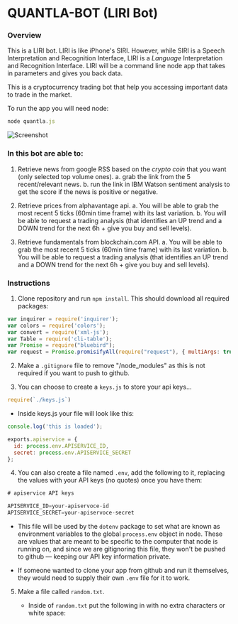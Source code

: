 # QUANTLA-BOT (LIRI Bot)

### Overview

This is a LIRI bot. LIRI is like iPhone's SIRI. However, while SIRI is a Speech Interpretation and Recognition Interface, LIRI is a _Language_ Interpretation and Recognition Interface. LIRI will be a command line node app that takes in parameters and gives you back data.

This is a cryptocurrency trading bot that help you accessing important data to trade in the market.

To run the app you will need node:
```js
node quantla.js
```

![Screenshot](images/quantla-bot_git.gif)

### In this bot are able to:

1. Retrieve news from google RSS based on the *crypto coin* that you want (only selected top volume ones).
    a. grab the link from the 5 recent/relevant news.
    b. run the link in IBM Watson sentiment analysis to get the score if the news is positive or negative.

2. Retrieve prices from alphavantage api.
    a. You will be able to grab the most recent 5 ticks (60min time frame) with its last variation.
    b. You will be able to request a trading analysis (that identifies an UP trend and a DOWN trend for the next 6h + give you buy and sell levels).

3. Retrieve fundamentals from blockchain.com API.
    a. You will be able to grab the most recent 5 ticks (60min time frame) with its last variation.
    b. You will be able to request a trading analysis (that identifies an UP trend and a DOWN trend for the next 6h + give you buy and sell levels).



### Instructions

1. Clone repository and run `npm install`. This should download all required packages:

```js
var inquirer = require('inquirer');
var colors = require('colors');
var convert = require('xml-js');
var Table = require('cli-table');
var Promise = require("bluebird");
var request = Promise.promisifyAll(require("request"), { multiArgs: true });
```

2. Make a `.gitignore` file to remove "/node_modules" as this is not required if you want to push to github.

3. You can choose to create a `keys.js` to store your api keys... 
```js 
require(`./keys.js`)
```

* Inside keys.js your file will look like this:

```js
console.log('this is loaded');

exports.apiservice = {
  id: process.env.APISERVICE_ID,
  secret: process.env.APISERVICE_SECRET
};
```

4. You can also create a file named `.env`, add the following to it, replacing the values with your API keys (no quotes) once you have them:

```js
# apiservice API keys

APISERVICE_ID=your-apiservoce-id
APISERVICE_SECRET=your-apiservoce-secret

```

* This file will be used by the `dotenv` package to set what are known as environment variables to the global `process.env` object in node. These are values that are meant to be specific to the computer that node is running on, and since we are gitignoring this file, they won't be pushed to github &mdash; keeping our API key information private.

* If someone wanted to clone your app from github and run it themselves, they would need to supply their own `.env` file for it to work.

5. Make a file called `random.txt`.

   * Inside of `random.txt` put the following in with no extra characters or white space:

